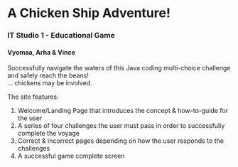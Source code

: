 # A Chicken Ship Adventure!
### IT Studio 1 - Educational Game
#### Vyomaa, Arha & Vince

Successfully navigate the waters of this Java coding multi-choice challenge and safely reach the beans!  
... chickens may be involved.

The site features:  
1. Welcome/Landing Page that introduces the concept & how-to-guide for the user
2. A series of four challenges the user must pass in order to successfully complete the voyage
3. Correct & incorrect pages depending on how the user responds to the challenges
4. A successful game complete screen
